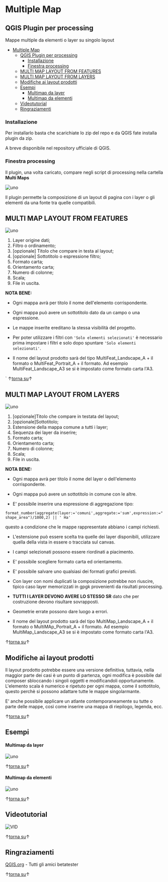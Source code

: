 # Multiple Map
## QGIS Plugin per processing

Mappe multiple da elementi o layer su singolo layout
<!-- TOC -->

- [Multiple Map](#multiple-map)
  - [QGIS Plugin per processing](#qgis-plugin-per-processing)
    - [Installazione](#installazione)
    - [Finestra processing](#finestra-processing)
  - [MULTI MAP LAYOUT FROM FEATURES](#multi-map-layout-from-features)
  - [MULTI MAP LAYOUT FROM LAYERS](#multi-map-layout-from-layers)
  - [Modifiche ai layout prodotti](#modifiche-ai-layout-prodotti)
  - [Esempi](#esempi)
      - [Multimap da layer](#multimap-da-layer)
      - [Multimap da elementi](#multimap-da-elementi)
  - [Videotutorial](#videotutorial)
  - [Ringraziamenti](#ringraziamenti)

<!-- /TOC -->

### Installazione
Per installarlo basta che scarichiate lo zip del repo e da QGIS fate installa plugin da zip.

A breve disponibile nel repository ufficiale di QGIS.

### Finestra processing
Il plugin, una volta caricato, compare negli script di processing nella cartella **Multi Maps**

![uno](images/Processing.PNG)

Il plugin permette la composizione di un layout di pagina con i layer o gli elementi da una fonte tra quelle compatibili.

## MULTI MAP LAYOUT FROM FEATURES

![uno](images/MMfeatures_annotata.PNG)

1. Layer origine dati;
2. Filtro o ordinamento;
3. [opzionale] Titolo che compare in testa al layout;
4. [opzionale] Sottotitolo o espressione filtro;
5. Formato carta;
6. Orientamento carta;
7. Numero di colonne;
8. Scala;
9. File in uscita.
    

**NOTA BENE:** 

* Ogni mappa avrà per titolo il nome dell'elemento corrispondente.

* Ogni mappa può avere un sottotitolo dato da un campo o una espressione.
  
* Le mappe inserite ereditano la stessa visibilità del progetto.

* Per poter utilizzare i filtri con `'Solo elementi selezionati'` è necessario prima impostare i filtri e solo dopo spuntare `'Solo elementi selezionati'`.

* Il nome del layout prodotto sarà del tipo MultiFeat_Landscape_A + il formato o
 MultiFeat_Portrait_A + il formato. Ad esempio MultiFeat_Landscape_A3 se si è impostato come formato carta l'A3.

`
↑[torna su](#multiple-map)↑

## MULTI MAP LAYOUT FROM LAYERS

![uno](images/MMlayers_annotata.PNG)

1. [opzionale]Titolo che compare in testata del layout;
2. [opzionale]Sottotitolo;
3. Estensione della mappa comune a tutti i layer;
4. Sequenza dei layer da inserire;
5. Formato carta;
6. Orientamento carta;
7. Numero di colonne;
8. Scala;
9. File in uscita.

**NOTA BENE:** 

* Ogni mappa avrà per titolo il nome del layer o dell'elemento corrispondente.

* Ogni mappa può avere un sottotitolo in comune con le altre.

* E' possibile inserire una espressione di aggregazione tipo:

 `format_number(aggregate(layer:='comuni',aggregate:='sum',expression:="shape_area")/1000,2) || ' Ha' `

questo a condizione che le mappe rappresentate abbiano i campi richiesti.

* L'estensione può essere scelta tra quelle dei layer disponibili, utilizzare quella della vista in essere o tracciata sul canvas.

* I campi selezionati possono essere riordinati a piacimento.

* E' possibile scegliere formato carta ed orientamento.

* E' possibile salvare uno qualsiasi dei formati grafici previsti.

* Con layer con nomi duplicati la composizione potrebbe non riuscire, tipico caso layer memorizzati in gpgk provenienti da risultati processing.

* **TUTTI I LAYER DEVONO AVERE LO STESSO SR** dato che per costruzione devono risultare sovrapposti.
  
* Geometrie errate possono dare luogo a errori.

* Il nome del layout prodotto sarà del tipo MultiMap_Landscape_A + il formato o
 MultiMAp_Portrait_A + il formato. Ad esempio MultiMap_Landscape_A3 se si è impostato come formato carta l'A3.

↑[torna su](#multiple-map)↑

## Modifiche ai layout prodotti

Il layout prodotto potrebbe essere una versione definitiva, tuttavia, nella maggior parte dei casi è un punto di partenza, ogni modifica è possibile dal composer sbloccando i singoli oggetti e modificandoli opportunamente.
L'elemento scala è numerico e ripetuto per ogni mappa, come il sottotitolo, questo perchè si possono adattare tutte le mappe singolarmante.

E' anche possibile applicare un atlante contemporaneamente su tutte o parte delle mappe, così come inserire una mappa di riepilogo, legenda, ecc.

↑[torna su](#multiple-map)↑

## Esempi

#### Multimap da layer

![uno](images/Esempio_Feature.PNG)

↑[torna su](#multiple-map)↑

#### Multimap da elementi

![uno](images/Esempio_Layer.PNG)

↑[torna su](#multiple-map)↑

## Videotutorial
![VID](images/Videotutorial.PNG)

↑[torna su](#multiple-map)↑

## Ringraziamenti
[QGIS.org](https://www.qgis.org/it/site/) - Tutti gli amici betatester


↑[torna su](#multiple-map)↑